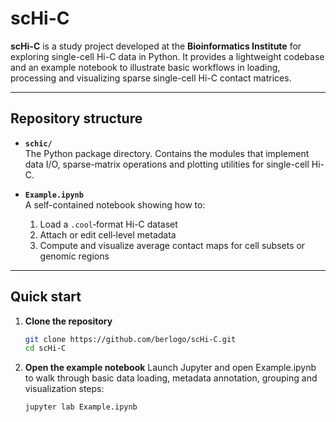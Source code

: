 # scHi-C

**scHi-C** is a study project developed at the **Bioinformatics Institute** for exploring single-cell Hi-C data in Python. It provides a lightweight codebase and an example notebook to illustrate basic workflows in loading, processing and visualizing sparse single-cell Hi-C contact matrices.

---

## Repository structure

- **`schic/`**  
  The Python package directory. Contains the modules that implement data I/O, sparse-matrix operations and plotting utilities for single-cell Hi-C.

- **`Example.ipynb`**  
  A self-contained notebook showing how to:
  1. Load a `.cool`‐format Hi-C dataset  
  2. Attach or edit cell‐level metadata  
  3. Compute and visualize average contact maps for cell subsets or genomic regions  

---

## Quick start

1. **Clone the repository**  
   ```bash
   git clone https://github.com/berlogo/scHi-C.git
   cd scHi-C

2. **Open the example notebook**
Launch Jupyter and open Example.ipynb to walk through basic data loading, metadata annotation, grouping and visualization steps:
   ```bash
   jupyter lab Example.ipynb


